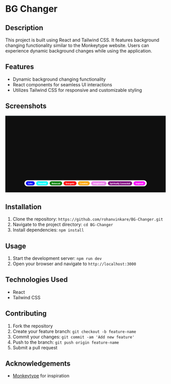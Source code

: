 # BG Changer

## Description

This project is built using React and Tailwind CSS. It features background changing functionality similar to the Monkeytype website. Users can experience dynamic background changes while using the application.

## Features

- Dynamic background changing functionality
- React components for seamless UI interactions
- Utilizes Tailwind CSS for responsive and customizable styling

## Screenshots

![Screenshot 1](./public/project.png)

## Installation

1. Clone the repository: `https://github.com/rohanvinkare/BG-Changer.git`
2. Navigate to the project directory: `cd BG-Changer`
3. Install dependencies: `npm install`

## Usage

1. Start the development server: `npm run dev`
2. Open your browser and navigate to `http://localhost:3000`

## Technologies Used

- React
- Tailwind CSS

## Contributing

1. Fork the repository
2. Create your feature branch: `git checkout -b feature-name`
3. Commit your changes: `git commit -am 'Add new feature'`
4. Push to the branch: `git push origin feature-name`
5. Submit a pull request

## Acknowledgements

- [Monkeytype](https://www.monkeytype.com/) for inspiration
